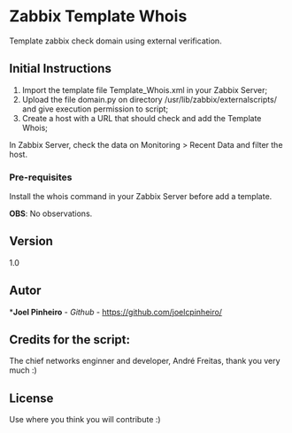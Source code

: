 # Zabbix Template Whois
Template zabbix check domain using external verification.

## Initial Instructions

1. Import the template file Template_Whois.xml in your Zabbix Server;
2. Upload the file domain.py on directory /usr/lib/zabbix/externalscripts/ and give execution permission to script;
3. Create a host with a URL that should check and add the Template Whois;

In Zabbix Server, check the data on Monitoring > Recent Data and filter the host.

### Pre-requisites

Install the whois command in your Zabbix Server before add a template.


**OBS**: No observations.

## Version

1.0

## Autor

 ***Joel Pinheiro** - *Github* - https://github.com/joelcpinheiro/

## Credits for the script:

The chief networks enginner and developer, André Freitas, thank you very much :)

## License

Use where you think you will contribute :)


